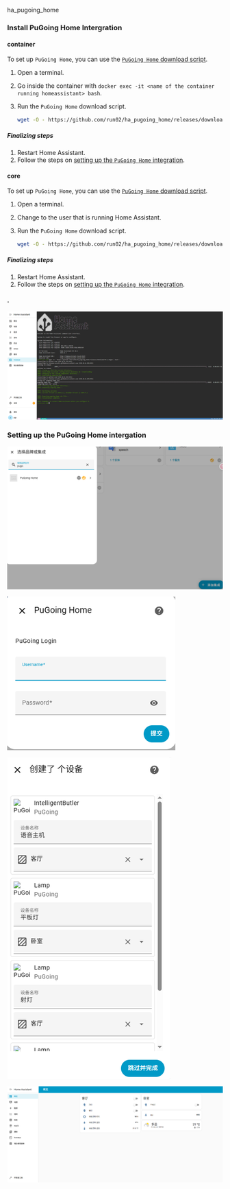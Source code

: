 ha_pugoing_home 

### Install PuGoing Home Intergration

#### container

To set up `PuGoing Home`, you can use the [`PuGoing Home` download script](https://github.com/run02/ha_pugoing_home/releases/download/v0.1.1/get).

1. Open a terminal.

2. Go inside the container with `docker exec -it <name of the container running homeassistant> bash`.

3. Run the `PuGoing Home` download script.

   ```sh
   wget -O - https://github.com/run02/ha_pugoing_home/releases/download/v0.1.1/get | bash -
   ```

##### Finalizing steps

1. Restart Home Assistant.
2. Follow the steps on [setting up the `PuGoing Home` integration](https://github.com/run02/ha_pugoing_home/blob/main/README.md).

#### core

To set up `PuGoing Home`, you can use the [`PuGoing Home` download script](https://github.com/hacs/get).

1. Open a terminal.

2. Change to the user that is running Home Assistant.

3. Run the `PuGoing Home` download script.

   ```sh
   wget -O - https://github.com/run02/ha_pugoing_home/releases/download/v0.1.1/get | bash -
   ```

##### Finalizing steps

1. Restart Home Assistant.
2. Follow the steps on [setting up the `PuGoing Home` integration](https://github.com/run02/ha_pugoing_home/blob/main/README.md).

#### .

![image-20250904093729066](assets/image-20250904093729066.png)

### Setting up the PuGoing Home intergation

![image-20250904094029155](assets/image-20250904094029155.png)



![image-20250904094050236](assets/image-20250904094050236.png)



![image-20250904094126346](assets/image-20250904094126346.png)



![image-20250904094146422](assets/image-20250904094146422.png)	